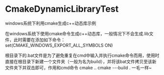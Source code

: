 # CmakeDynamicLibraryTest
windows系统下利用cmake生成c++动态库示例

在windows系统下使用cmake命令生成c++动态库，一般情况下不会生成.lib文件，此时需要在添加如下命令：
set(CMAKE_WINDOWS_EXPORT_ALL_SYMBOLS ON)

根目录下的.bat文件是为了避免重复在cmd中输入并执行cmake命令而用，使用时直接在根目录下新建一个文件夹（一般为名为build），并将该bat文件拷贝至该新文件夹下并双击即可，作用和cmd命令
cmake ..
cmake ---build .
一毛一样~
